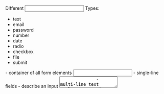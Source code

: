 Different <input> Types:
- text
- email
- password
- number
- date
- radio
- checkbox
- file
- submit

<form>                  - container of all form elements
<input>                 - single-line fields
<label>                 - describe an input
<textarea>              - multi-line text
<select> + <option>     - selecting from a list of options
<fieldset> + <legend>   - groups related input fields together
<button>                - clickable button
<datalist>              - autocomplete suggestions
<output>                - displays result of a calculation or JS output